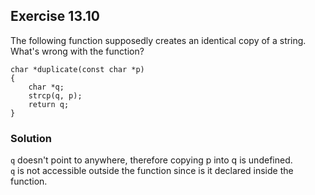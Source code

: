 ## Exercise 13.10
The following function supposedly creates an identical copy of a string.  What's wrong with the function?
```
char *duplicate(const char *p)
{
    char *q;
    strcp(q, p);
    return q;
}
```

### Solution
`q` doesn't point to anywhere, therefore copying p into q is undefined. \
`q` is not accessible outside the function since is it declared inside the function.
